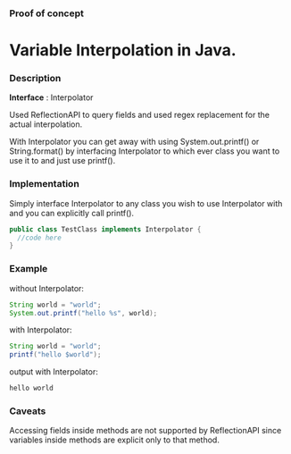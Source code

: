 ### Proof of concept
# Variable Interpolation in Java.

### Description
**Interface** :  Interpolator

Used ReflectionAPI to query fields and used regex replacement for the actual interpolation.

With Interpolator you can get away with using System.out.printf() or String.format() by interfacing Interpolator to which ever class you want to use it to and just use printf().

### Implementation
Simply interface Interpolator to any class you wish to use Interpolator with and you can explicitly call printf().
```java
public class TestClass implements Interpolator {
  //code here
}
```

### Example
without Interpolator:
```java
String world = "world";
System.out.printf("hello %s", world);
```

with Interpolator:
```java
String world = "world";
printf("hello $world");
```

output with Interpolator:
```java
hello world
```

### Caveats
Accessing fields inside methods are not supported by ReflectionAPI since variables inside methods are explicit only to that method.
